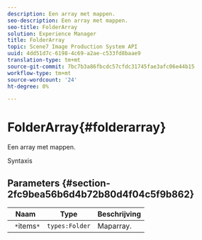 ```yaml
---
description: Een array met mappen.
seo-description: Een array met mappen.
seo-title: FolderArray
solution: Experience Manager
title: FolderArray
topic: Scene7 Image Production System API
uuid: 4dd51d7c-6198-4c69-a2ae-c533fd8baae9
translation-type: tm+mt
source-git-commit: 7bc7b3a86fbcdc57cfdc31745fae3afc06e44b15
workflow-type: tm+mt
source-wordcount: '24'
ht-degree: 0%

---
```



# FolderArray{#folderarray}

Een array met mappen.

Syntaxis

## Parameters {#section-2fc9bea56b6d4b72b80d4f04c5f9b862}

| Naam | Type | Beschrijving |
|---|---|---|
| ` *`items`*` | `types:Folder` | Maparray. |

